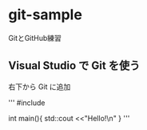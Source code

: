 # git-sample
GitとGitHub練習

## Visual Studio で Git を使う
右下から Git に追加

'''
  #include <iostream>

  int main(){
    std::cout <<"Hello!\n"
  }
'''